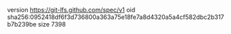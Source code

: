 version https://git-lfs.github.com/spec/v1
oid sha256:0952418df6f3d736800a363a75e18fe7a8d4320a5a4cf582dbc2b317b7b239be
size 7398

